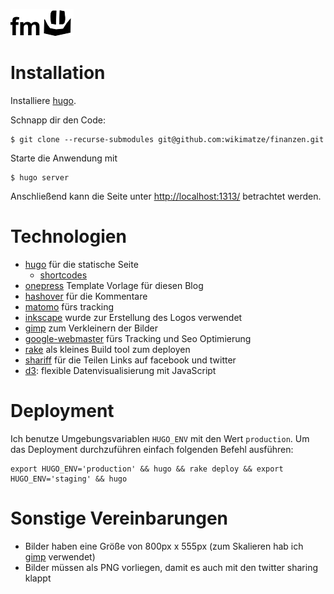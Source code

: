 ![finanzmatze](https://raw.githubusercontent.com/wikimatze/finanzen/master/static/logo.png "finanzmatze")


# Installation

Installiere [hugo](https://gohugo.io/getting-started/installing/ "hugo").


Schnapp dir den Code:


```
$ git clone --recurse-submodules git@github.com:wikimatze/finanzen.git
```


Starte die Anwendung mit


```
$ hugo server
```


Anschließend kann die Seite unter <http://localhost:1313/> betrachtet werden.


# Technologien

- [hugo](https://gohugo.io/ "hugo") für die statische Seite
   - [shortcodes](https://gohugo.io/content-management/shortcodes/#readout "shortcodes")
- [onepress](https://themes.gohugo.io/onepress/ "onepress") Template Vorlage für diesen Blog
- [hashover](https://github.com/jacobwb/hashover "hashover") für die Kommentare
- [matomo](https://matomo.org/ "matomo") fürs tracking
- [inkscape](https://inkscape.org/ "inkscape") wurde zur Erstellung des Logos verwendet
- [gimp](https://www.gimp.org/ "gimp") zum Verkleinern der Bilder
- [google-webmaster](https://www.google.com/webmasters "google-webmaster") fürs Tracking und Seo Optimierung
- [rake](https://rubygems.org/gems/rake "rake") als kleines Build tool zum deployen
- [shariff](https://github.com/heiseonline/shariff "shariff") für die Teilen Links auf facebook und twitter
- [d3]( "d3"): flexible Datenvisualisierung mit JavaScript


# Deployment

Ich benutze Umgebungsvariablen `HUGO_ENV` mit den Wert `production`.
Um das Deployment durchzuführen einfach folgenden Befehl ausführen:


```
export HUGO_ENV='production' && hugo && rake deploy && export HUGO_ENV='staging' && hugo
```


# Sonstige Vereinbarungen

- Bilder haben eine Größe von 800px x 555px (zum Skalieren hab ich [gimp](https://www.gimp.org/ "gimp") verwendet)
- Bilder müssen als PNG vorliegen, damit es auch mit den twitter sharing klappt

